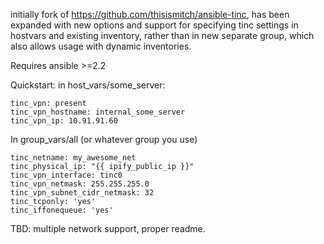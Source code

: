 initially fork of https://github.com/thisismitch/ansible-tinc, has been expanded with new options and support for specifying tinc settings in hostvars and existing inventory, rather than in new separate group, which also allows usage with dynamic inventories.

Requires ansible >=2.2

Quickstart:
in host_vars/some_server:
```
tinc_vpn: present
tinc_vpn_hostname: internal_some_server
tinc_vpn_ip: 10.91.91.60
```

In group_vars/all (or whatever group you use)
```
tinc_netname: my_awesome_net
tinc_physical_ip: "{{ ipify_public_ip }}"
tinc_vpn_interface: tinc0
tinc_vpn_netmask: 255.255.255.0
tinc_vpn_subnet_cidr_netmask: 32
tinc_tcponly: 'yes'
tinc_iffonequeue: 'yes'
```

TBD: multiple network support, proper readme.
